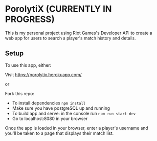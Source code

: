 # PorolytiX (CURRENTLY IN PROGRESS)

This is my personal project using Riot Games's Developer API to create a web app for users to search a player's match history and details.

## Setup

To use this app, either:

Visit https://porolytix.herokuapp.com/

or

Fork this repo:

* To install dependencies
  `npm install`
* Make sure you have postgreSQL up and running
  <!-- * Seed your database
  `npm run seed` -->
* To build app and serve: in the console run `npm run start-dev`
* Go to localhost:8080 in your browser

Once the app is loaded in your browser, enter a player's username and you'll be taken to a page that displays their match list.

